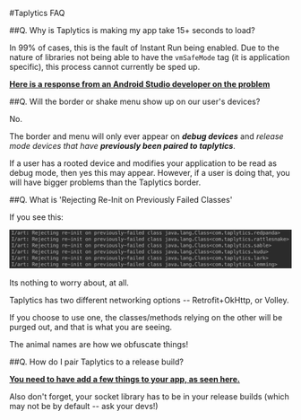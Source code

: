 #Taplytics FAQ

##Q. Why is Taplytics is making my app take 15+ seconds to load?

In 99% of cases, this is the fault of Instant Run being enabled. Due to the nature of libraries not being able to have the `vmSafeMode` tag (it is application specific), this process cannot currently be sped up.

**[Here is a response from an Android Studio developer on the problem](https://www.reddit.com/r/androiddev/comments/4m2v25/instant_run_causing_incredibly_long_app_start/d3s9iox)**

##Q. Will the border or shake menu show up on our user's devices?

No.

The border and menu will only ever appear on **_debug devices_** and _release mode devices that have **previously been paired to taplytics**_. 

If a user has a rooted device and modifies your application to be read as debug mode, then yes this may appear. However, if a user is doing that, you will have bigger problems than the Taplytics border.


##Q. What is 'Rejecting Re-Init on Previously Failed Classes'

If you see this:

![image](rejected.jpg)

Its nothing to worry about, at all. 

Taplytics has two different networking options -- Retrofit+OkHttp, or Volley. 

If you choose to use one, the classes/methods relying on the other will be purged out, and that is what you are seeing. 

The animal names are how we obfuscate things!

##Q. How do I pair Taplytics to a release build?

**[You need to have add a few things to your app, as seen here.](https://github.com/taplytics/Taplytics-Android-SDK/blob/master/START.md#device-pairing)**

Also don't forget, your socket library has to be in your release builds (which may not be by default -- ask your devs!)
